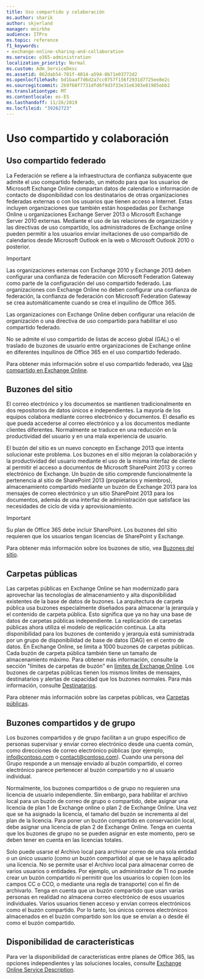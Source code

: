 ```yaml
---
title: Uso compartido y colaboración
ms.author: sharik
author: skjerland
manager: mnirkhe
audience: ITPro
ms.topic: reference
f1_keywords:
- exchange-online-sharing-and-collaboration
ms.service: o365-administration
localization_priority: Normal
ms.custom: Adm_ServiceDesc
ms.assetid: 862dab54-701f-4014-a594-0b71e03772d2
ms.openlocfilehash: bd1baaf7d6d2a7cc0757f156f2931d7725ee8e2c
ms.sourcegitcommit: 2b9f68f7731dfd6f9d3f33e31e6303e81985ebb2
ms.translationtype: MT
ms.contentlocale: es-ES
ms.lasthandoff: 11/26/2019
ms.locfileid: "39262723"
---
```

# <a name="sharing-and-collaboration"></a>Uso compartido y colaboración

## <a name="federated-sharing"></a>Uso compartido federado

La Federación se refiere a la infraestructura de confianza subyacente que admite el uso compartido federado, un método para que los usuarios de Microsoft Exchange Online compartan datos de calendario e información de contacto de disponibilidad con los destinatarios de otras organizaciones federadas externas o con los usuarios que tienen acceso a Internet. Estas incluyen organizaciones que también están hospedadas por Exchange Online u organizaciones Exchange Server 2013 o Microsoft Exchange Server 2010 externas. Mediante el uso de las relaciones de organización y las directivas de uso compartido, los administradores de Exchange online pueden permitir a los usuarios enviar invitaciones de uso compartido de calendarios desde Microsoft Outlook en la web o Microsoft Outlook 2010 o posterior.
  
> [!IMPORTANT]
>  Las organizaciones externas con Exchange 2010 y Exchange 2013 deben configurar una confianza de federación con Microsoft Federation Gateway como parte de la configuración del uso compartido federado. Las organizaciones con Exchange Online no deben configurar una confianza de federación, la confianza de federación con Microsoft Federation Gateway se crea automáticamente cuando se crea el inquilino de Office 365. 
>
>  Las organizaciones con Exchange Online deben configurar una relación de organización o una directiva de uso compartido para habilitar el uso compartido federado. 
>
>  No se admite el uso compartido de listas de acceso global (GAL) o el traslado de buzones de usuario entre organizaciones de Exchange online en diferentes inquilinos de Office 365 en el uso compartido federado. 
  
Para obtener más información sobre el uso compartido federado, vea [Uso compartido en Exchange Online](https://go.microsoft.com/fwlink/p/?LinkId=271774).
  
## <a name="site-mailboxes"></a>Buzones del sitio

El correo electrónico y los documentos se mantienen tradicionalmente en dos repositorios de datos únicos e independientes. La mayoría de los equipos colabora mediante correo electrónico y documentos. El desafío es que pueda accederse al correo electrónico y a los documentos mediante clientes diferentes. Normalmente se traduce en una reducción en la productividad del usuario y en una mala experiencia de usuario.
  
El buzón del sitio es un nuevo concepto en Exchange 2013 que intenta solucionar este problema. Los buzones en el sitio mejoran la colaboración y la productividad del usuario mediante el uso de la misma interfaz de cliente al permitir el acceso a documentos de Microsoft SharePoint 2013 y correo electrónico de Exchange. Un buzón de sitio comprende funcionalmente la pertenencia al sitio de SharePoint 2013 (propietarios y miembros), almacenamiento compartido mediante un buzón de Exchange 2013 para los mensajes de correo electrónico y un sitio SharePoint 2013 para los documentos, además de una interfaz de administración que satisface las necesidades de ciclo de vida y aprovisionamiento.
  
> [!IMPORTANT]
> Su plan de Office 365 debe incluir SharePoint. Los buzones del sitio requieren que los usuarios tengan licencias de SharePoint y Exchange. 
  
Para obtener más información sobre los buzones de sitio, vea [Buzones del sitio](https://go.microsoft.com/fwlink/p/?LinkId=271789).
  
## <a name="public-folders"></a>Carpetas públicas

Las carpetas públicas en Exchange Online se han modernizado para aprovechar las tecnologías de almacenamiento y alta disponibilidad existentes de la base de datos de buzones. La arquitectura de carpeta pública usa buzones especialmente diseñados para almacenar la jerarquía y el contenido de carpeta pública. Esto significa que ya no hay una base de datos de carpetas públicas independiente. La replicación de carpetas públicas ahora utiliza el modelo de replicación continua. La alta disponibilidad para los buzones de contenido y jerarquía está suministrada por un grupo de disponibilidad de base de datos (DAG) en el centro de datos. En Exchange Online, se limita a 1000 buzones de carpetas públicas. Cada buzón de carpeta pública también tiene un tamaño de almacenamiento máximo. Para obtener más información, consulte la sección "límites de carpetas de buzón" en [límites de Exchange Online](exchange-online-limits.md). Los buzones de carpetas públicas tienen los mismos límites de mensajes, destinatarios y alertas de capacidad que los buzones normales. Para más información, consulte [Destinatarios](recipients.md). 
  
Para obtener más información sobre las carpetas públicas, vea [Carpetas públicas](https://go.microsoft.com/fwlink/p/?LinkId=271790).
  
## <a name="group-and-shared-mailboxes"></a>Buzones compartidos y de grupo

Los buzones compartidos y de grupo facilitan a un grupo específico de personas supervisar y enviar correo electrónico desde una cuenta común, como direcciones de correo electrónico públicas (por ejemplo, info@contoso.com o contact@contoso.com). Cuando una persona del Grupo responde a un mensaje enviado al buzón compartido, el correo electrónico parece pertenecer al buzón compartido y no al usuario individual.
  
Normalmente, los buzones compartidos o de grupo no requieren una licencia de usuario independiente. Sin embargo, para habilitar el archivo local para un buzón de correo de grupo o compartido, debe asignar una licencia de plan 1 de Exchange online o plan 2 de Exchange Online. Una vez que se ha asignado la licencia, el tamaño del buzón se incrementa al del plan de la licencia. Para poner un buzón compartido en conservación local, debe asignar una licencia de plan 2 de Exchange Online. Tenga en cuenta que los buzones de grupo no se pueden asignar en este momento, pero se deben tener en cuenta en las licencias totales.
  
Solo puede usarse el Archivo local para archivar correo de una sola entidad o un único usuario (como un buzón compartido) al que se le haya aplicado una licencia. No se permite usar el Archivo local para almacenar correo de varios usuarios o entidades. Por ejemplo, un administrador de TI no puede crear un buzón compartido ni permitir que los usuarios lo copien (con los campos CC o CCO, o mediante una regla de transporte) con el fin de archivarlo. Tenga en cuenta que un buzón compartido que usan varias personas en realidad no almacena correo electrónico de esos usuarios individuales. Varios usuarios tienen acceso y envían correos electrónicos como el buzón compartido. Por lo tanto, los únicos correos electrónicos almacenados en el buzón compartido son los que se envían a o desde él como el buzón compartido.
  
## <a name="feature-availability"></a>Disponibilidad de características

Para ver la disponibilidad de características entre planes de Office 365, las opciones independientes y las soluciones locales, consulte [Exchange Online Service Description](exchange-online-service-description.md).
  

